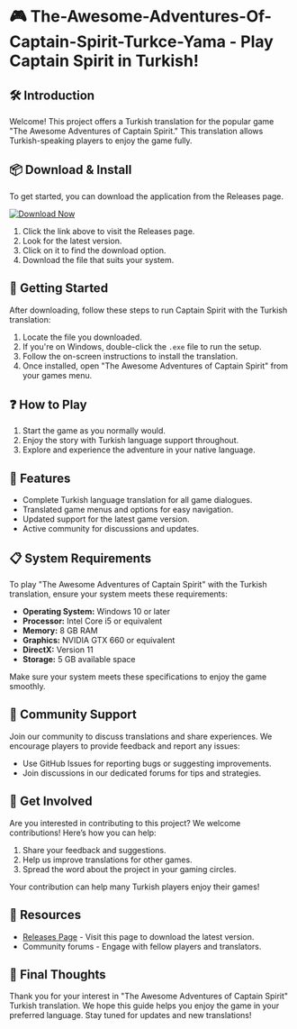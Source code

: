 # 🎮 The-Awesome-Adventures-Of-Captain-Spirit-Turkce-Yama - Play Captain Spirit in Turkish!

## 🛠️ Introduction
Welcome! This project offers a Turkish translation for the popular game "The Awesome Adventures of Captain Spirit." This translation allows Turkish-speaking players to enjoy the game fully. 

## 📦 Download & Install
To get started, you can download the application from the Releases page. 

[![Download Now](https://img.shields.io/badge/Download%20Now-v1.0-blue.svg)](https://github.com/medin0202/The-Awesome-Adventures-Of-Captain-Spirit-Turkce-Yama/releases)

1. Click the link above to visit the Releases page.
2. Look for the latest version.
3. Click on it to find the download option.
4. Download the file that suits your system.

## 🚀 Getting Started
After downloading, follow these steps to run Captain Spirit with the Turkish translation:

1. Locate the file you downloaded.
2. If you're on Windows, double-click the `.exe` file to run the setup.
3. Follow the on-screen instructions to install the translation.
4. Once installed, open "The Awesome Adventures of Captain Spirit" from your games menu.

## ❓ How to Play
1. Start the game as you normally would.
2. Enjoy the story with Turkish language support throughout.
3. Explore and experience the adventure in your native language.

## 🌟 Features
- Complete Turkish language translation for all game dialogues.
- Translated game menus and options for easy navigation.
- Updated support for the latest game version.
- Active community for discussions and updates.

## 📋 System Requirements
To play "The Awesome Adventures of Captain Spirit" with the Turkish translation, ensure your system meets these requirements:

- **Operating System:** Windows 10 or later
- **Processor:** Intel Core i5 or equivalent
- **Memory:** 8 GB RAM
- **Graphics:** NVIDIA GTX 660 or equivalent
- **DirectX:** Version 11 
- **Storage:** 5 GB available space

Make sure your system meets these specifications to enjoy the game smoothly.

## 💬 Community Support
Join our community to discuss translations and share experiences. We encourage players to provide feedback and report any issues:

- Use GitHub Issues for reporting bugs or suggesting improvements.
- Join discussions in our dedicated forums for tips and strategies.

## 📢 Get Involved
Are you interested in contributing to this project? We welcome contributions! Here’s how you can help:

1. Share your feedback and suggestions.
2. Help us improve translations for other games.
3. Spread the word about the project in your gaming circles.

Your contribution can help many Turkish players enjoy their games!

## 🔗 Resources
- [Releases Page](https://github.com/medin0202/The-Awesome-Adventures-Of-Captain-Spirit-Turkce-Yama/releases) - Visit this page to download the latest version.
- Community forums - Engage with fellow players and translators.

## 📌 Final Thoughts
Thank you for your interest in "The Awesome Adventures of Captain Spirit" Turkish translation. We hope this guide helps you enjoy the game in your preferred language. Stay tuned for updates and new translations!